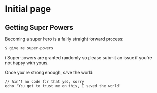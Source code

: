 # Initial page

## Getting Super Powers

Becoming a super hero is a fairly straight forward process:

```
$ give me super-powers
```


 ℹ️ Super-powers are granted randomly so please submit an issue if you're not happy with yours.


Once you're strong enough, save the world:

```
// Ain't no code for that yet, sorry
echo 'You got to trust me on this, I saved the world'
```
